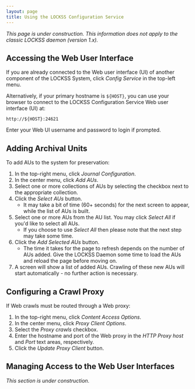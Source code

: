 ```yaml
---
layout: page
title: Using the LOCKSS Configuration Service
---
```


*This page is under construction. This information does not apply to the classic LOCKSS daemon (version 1.x).*

## Accessing the Web User Interface

If you are already connected to the Web user interface (UI) of another component of the LOCKSS System, click *Config Service* in the top-left menu.

Alternatively, if your primary hostname is `${HOST}`, you can use your browser to connect to the LOCKSS Configuration Service Web user interface (UI) at:

    http://${HOST}:24621

Enter your Web UI username and password to login if prompted.

## Adding Archival Units

To add AUs to the system for preservation:

1.  In the top-right menu, click *Journal Configuration*.
1.  In the center menu, click *Add AUs*.
1.  Select one or more collections of AUs by selecting the checkbox next to the appropriate collection.
1.  Click the *Select AUs* button.
    * It may take a bit of time (60+ seconds) for the next screen to appear, while the list of AUs is built.
1.  Select one or more AUs from the AU list. You may click *Select All* if you'd like to select all AUs.
    * If you choose to use *Select All* then please note that the next step may take some time.
1.  Click the *Add Selected AUs* button.
    * The time it takes for the page to refresh depends on the number of AUs added. Give the LOCKSS Daemon some time to load the AUs and reload the page before moving on.
1. A screen will show a list of added AUs. Crawling of these new AUs will start automatically - no further action is necessary.

## Configuring a Crawl Proxy

If Web crawls must be routed through a Web proxy:

1.  In the top-right menu, click *Content Access Options*.
1.  In the center menu, click *Proxy Client Options*.
1.  Select the *Proxy crawls* checkbox.
1.  Enter the hostname and port of the Web proxy in the *HTTP Proxy host* and *Port* text areas, respectively.
1.  Click the *Update Proxy Client* button.

## Managing Access to the Web User Interfaces

*This section is under construction.*


